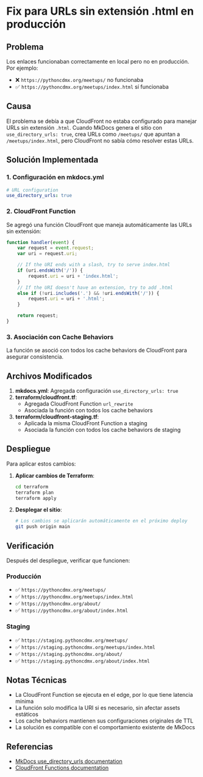 # Fix para URLs sin extensión .html en producción

## Problema
Los enlaces funcionaban correctamente en local pero no en producción. Por ejemplo:
- ❌ `https://pythoncdmx.org/meetups/` no funcionaba
- ✅ `https://pythoncdmx.org/meetups/index.html` sí funcionaba

## Causa
El problema se debía a que CloudFront no estaba configurado para manejar URLs sin extensión `.html`. Cuando MkDocs genera el sitio con `use_directory_urls: true`, crea URLs como `/meetups/` que apuntan a `/meetups/index.html`, pero CloudFront no sabía cómo resolver estas URLs.

## Solución Implementada

### 1. Configuración en mkdocs.yml
```yaml
# URL configuration
use_directory_urls: true
```

### 2. CloudFront Function
Se agregó una función CloudFront que maneja automáticamente las URLs sin extensión:

```javascript
function handler(event) {
    var request = event.request;
    var uri = request.uri;

    // If the URI ends with a slash, try to serve index.html
    if (uri.endsWith('/')) {
        request.uri = uri + 'index.html';
    }
    // If the URI doesn't have an extension, try to add .html
    else if (!uri.includes('.') && !uri.endsWith('/')) {
        request.uri = uri + '.html';
    }

    return request;
}
```

### 3. Asociación con Cache Behaviors
La función se asoció con todos los cache behaviors de CloudFront para asegurar consistencia.

## Archivos Modificados

1. **mkdocs.yml**: Agregada configuración `use_directory_urls: true`
2. **terraform/cloudfront.tf**: 
   - Agregada CloudFront Function `url_rewrite`
   - Asociada la función con todos los cache behaviors
3. **terraform/cloudfront-staging.tf**:
   - Aplicada la misma CloudFront Function a staging
   - Asociada la función con todos los cache behaviors de staging

## Despliegue

Para aplicar estos cambios:

1. **Aplicar cambios de Terraform**:
   ```bash
   cd terraform
   terraform plan
   terraform apply
   ```

2. **Desplegar el sitio**:
   ```bash
   # Los cambios se aplicarán automáticamente en el próximo deploy
   git push origin main
   ```

## Verificación

Después del despliegue, verificar que funcionen:

### Producción
- ✅ `https://pythoncdmx.org/meetups/`
- ✅ `https://pythoncdmx.org/meetups/index.html`
- ✅ `https://pythoncdmx.org/about/`
- ✅ `https://pythoncdmx.org/about/index.html`

### Staging
- ✅ `https://staging.pythoncdmx.org/meetups/`
- ✅ `https://staging.pythoncdmx.org/meetups/index.html`
- ✅ `https://staging.pythoncdmx.org/about/`
- ✅ `https://staging.pythoncdmx.org/about/index.html`

## Notas Técnicas

- La CloudFront Function se ejecuta en el edge, por lo que tiene latencia mínima
- La función solo modifica la URI si es necesario, sin afectar assets estáticos
- Los cache behaviors mantienen sus configuraciones originales de TTL
- La solución es compatible con el comportamiento existente de MkDocs

## Referencias

- [MkDocs use_directory_urls documentation](https://www.mkdocs.org/user-guide/configuration/#use_directory_urls)
- [CloudFront Functions documentation](https://docs.aws.amazon.com/AmazonCloudFront/latest/DeveloperGuide/cloudfront-functions.html)
